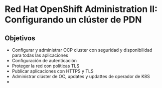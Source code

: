 # Red Hat OpenShift Administration II: Configurando un clúster de PDN

## Objetivos

- Configurar y administrar OCP cluster con seguridad y disponibilidad para todas las aplicaciones
- Configuración de autenticación
- Proteger la red con políticas TLS
- Publicar aplicaciones con HTTPS y TLS
- Administrar clúster de OC, updates y updattes de operador de K8S
- 